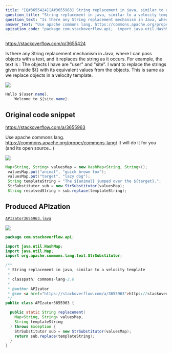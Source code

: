 ```yaml
---
title: "[Q#3655424][A#3655963] String replacement in java, similar to a velocity template"
question_title: "String replacement in java, similar to a velocity template"
question_text: "Is there any String replacement mechanism in Java, where I can pass objects with a text, and it replaces the string as it occurs. For example, the text is : The objects I have are \"user\" and \"site\". I want to replace the strings given inside ${} with its equivalent values from the objects. This is same as we replace objects in a velocity template."
answer_text: "Use apache commons lang. https://commons.apache.org/proper/commons-lang/ It will do it for you (and its open source...)"
apization_code: "package com.stackoverflow.api;  import java.util.HashMap; import java.util.Map; import org.apache.commons.lang.text.StrSubstitutor;  /**  * String replacement in java, similar to a velocity template  *  * classpath: commons-lang-2.6  *  * @author APIzator  * @see <a href=\"https://stackoverflow.com/a/3655963\">https://stackoverflow.com/a/3655963</a>  */ public class APIzator3655963 {    public static String replacement(     Map<String, String> valuesMap,     String templateString   ) throws Exception {     StrSubstitutor sub = new StrSubstitutor(valuesMap);     return sub.replace(templateString);   } }"
---
```


https://stackoverflow.com/q/3655424

Is there any String replacement mechanism in Java, where I can pass objects with a text, and it replaces the string as it occurs.
For example, the text is :
The objects I have are &quot;user&quot; and &quot;site&quot;. I want to replace the strings given inside ${} with its equivalent values from the objects. This is same as we replace objects in a velocity template.


<div class="code-logo"><img src="/stackoverflow.png" /></div>

```java
Hello ${user.name},
    Welcome to ${site.name}.
```


## Original code snippet

https://stackoverflow.com/a/3655963

Use apache commons lang.
https://commons.apache.org/proper/commons-lang/
It will do it for you (and its open source...)

<div class="code-logo"><img src="/stackoverflow.png" /></div>

```java
Map<String, String> valuesMap = new HashMap<String, String>();
 valuesMap.put("animal", "quick brown fox");
 valuesMap.put("target", "lazy dog");
 String templateString = "The ${animal} jumped over the ${target}.";
 StrSubstitutor sub = new StrSubstitutor(valuesMap);
 String resolvedString = sub.replace(templateString);
```

## Produced APIzation

[`APIzator3655963.java`](https://github.com/pasqualesalza/apization-temp-data/raw/master/search/APIzator3655963.java)

<div class="code-logo"><img src="/apizator.png" /></div>

```java
package com.stackoverflow.api;

import java.util.HashMap;
import java.util.Map;
import org.apache.commons.lang.text.StrSubstitutor;

/**
 * String replacement in java, similar to a velocity template
 *
 * classpath: commons-lang-2.6
 *
 * @author APIzator
 * @see <a href="https://stackoverflow.com/a/3655963">https://stackoverflow.com/a/3655963</a>
 */
public class APIzator3655963 {

  public static String replacement(
    Map<String, String> valuesMap,
    String templateString
  ) throws Exception {
    StrSubstitutor sub = new StrSubstitutor(valuesMap);
    return sub.replace(templateString);
  }
}

```